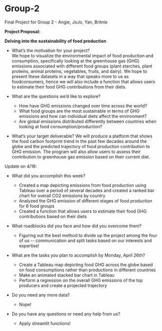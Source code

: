 # Group-2
Final Project for Group 2 - Angie, JoJo, Yan, Britnie

**Project Proposal:**

**Delving into the sustainability of food production**

- What’s the motivation for your project?\
  We hope to visualize the environmental impact of food production and consumption, specifically looking at the greenhouse gas (GHG) emissions associated with different food 
  groups (plant starches, plant proteins, animal proteins, vegetables, fruits, and dairy). We hope to present these datasets in a way that speaks more to us as foodconsumers, 
  hence we will also include a function that allows users to estimate their food GHG contributions from their diets.

- What are the questions we’d like to explore?
  - How have GHG emissions changed over time across the world?
  - What food groups are the most sustainable in terms of GHG emissions and how can individual diets affect the environment?
  - Are global emissions distributed differently between countries when looking at food consumption/production?

- What’s your target deliverable?
  We will produce a platform that shows the food carbon footprint trend in the past few decades around the globe and the predicted trajectory of food production contribution 
  to GHG emission.
  The program will also allow users to assess their contribution to greenhouse gas emission based on their current diet.


Update on 4/19:

- What did you accomplish this week?
  - Created a map depicting emissions from food production using Tableau over a period of several decades and created a ranked bar chart for overall CO2 emissions by country
  - Analyzed the GHG emission of different stages of food production for 8 food groups
  - Created a function that allows users to estimate their food GHG contributions based on their diets

- What roadblocks did you face and how did you overcome them?
  - Figuring out the best method to divide up the project among the four of us -- communication and split tasks based on our interests and expertise!

- What are the tasks you plan to accomplish by Monday, April 26th?
  - Create a Tableau map depicting food GHG across the globe based on food consumptions rather than productions in different countries
  - Make an animated stacked bar chart in Tableau 
  - Perform a regression on the overall GHG emissions of the top producers and create a projected trajectory

- Do you need any more data?
  - Nope!

- Do you have any questions or need any help from us?
  - Apply streamlit functions!
